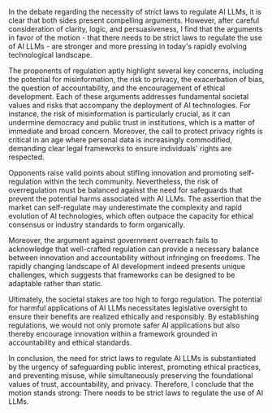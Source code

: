 In the debate regarding the necessity of strict laws to regulate AI LLMs, it is clear that both sides present compelling arguments. However, after careful consideration of clarity, logic, and persuasiveness, I find that the arguments in favor of the motion - that there needs to be strict laws to regulate the use of AI LLMs - are stronger and more pressing in today's rapidly evolving technological landscape. 

The proponents of regulation aptly highlight several key concerns, including the potential for misinformation, the risk to privacy, the exacerbation of bias, the question of accountability, and the encouragement of ethical development. Each of these arguments addresses fundamental societal values and risks that accompany the deployment of AI technologies. For instance, the risk of misinformation is particularly crucial, as it can undermine democracy and public trust in institutions, which is a matter of immediate and broad concern. Moreover, the call to protect privacy rights is critical in an age where personal data is increasingly commodified, demanding clear legal frameworks to ensure individuals' rights are respected. 

Opponents raise valid points about stifling innovation and promoting self-regulation within the tech community. Nevertheless, the risk of overregulation must be balanced against the need for safeguards that prevent the potential harms associated with AI LLMs. The assertion that the market can self-regulate may underestimate the complexity and rapid evolution of AI technologies, which often outpace the capacity for ethical consensus or industry standards to form organically.

Moreover, the argument against government overreach fails to acknowledge that well-crafted regulation can provide a necessary balance between innovation and accountability without infringing on freedoms. The rapidly changing landscape of AI development indeed presents unique challenges, which suggests that frameworks can be designed to be adaptable rather than static.

Ultimately, the societal stakes are too high to forgo regulation. The potential for harmful applications of AI LLMs necessitates legislative oversight to ensure their benefits are realized ethically and responsibly. By establishing regulations, we would not only promote safer AI applications but also thereby encourage innovation within a framework grounded in accountability and ethical standards.

In conclusion, the need for strict laws to regulate AI LLMs is substantiated by the urgency of safeguarding public interest, promoting ethical practices, and preventing misuse, while simultaneously preserving the foundational values of trust, accountability, and privacy. Therefore, I conclude that the motion stands strong: There needs to be strict laws to regulate the use of AI LLMs.